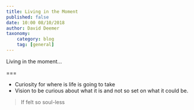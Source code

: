 ```yaml
---
title: Living in the Moment
published: false
date: 10:00 08/10/2018
author: David Deemer
taxonomy:
    category: blog
    tag: [general]
---
```


Living in the moment...

===

* Curiosity for where is life is going to take
* Vision to be curious about what it is and not so set on what it could be.

> If felt so soul-less